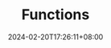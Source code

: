 ---
weight: 5
title: "Functions"
description: ""
icon: "article"
date: "2024-02-20T17:26:11+08:00"
lastmod: "2024-02-20T17:26:11+08:00"
draft: true
toc: true
---